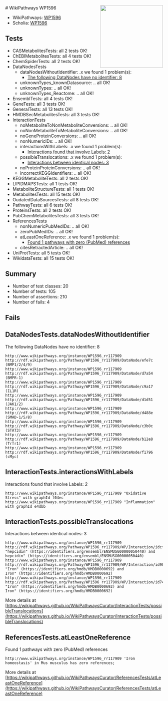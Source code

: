 <img style="float: right; width: 200px" src="https://upload.wikimedia.org/wikipedia/commons/thumb/8/83/Wplogo_with_text_500.png/640px-Wplogo_with_text_500.png" />
# WikiPathways WP1596

* WikiPathways: [WP1596](https://new.wikipathways.org/pathways/WP1596)
* Scholia: [WP1596](https://scholia.toolforge.org/wikipathways/WP1596)
## Tests
* CASMetabolitesTests: all 2 tests OK!
* ChEBIMetabolitesTests: all 4 tests OK!
* ChemSpiderTests: all 2 tests OK!
* DataNodesTests
    * dataNodesWithoutIdentifier: .x we found 1 problem(s):
        * [The following DataNodes have no identifier: 8](#d2d32fa7)
    * unknownTypes_knownDatasource: .. all OK!
    * unknownTypes: .. all OK!
    * unknownTypes_Reactome: .. all OK!
* EnsemblTests: all 4 tests OK!
* GeneTests: all 3 tests OK!
* GeneralTests: all 13 tests OK!
* HMDBSecMetabolitesTests: all 3 tests OK!
* InteractionTests
    * noMetaboliteToNonMetaboliteConversions: .. all OK!
    * noNonMetaboliteToMetaboliteConversions: .. all OK!
    * noGeneProteinConversions: .. all OK!
    * nonNumericIDs: .. all OK!
    * interactionsWithLabels: .x we found 1 problem(s):
        * [Interactions found that involve Labels: 2](#630d2679)
    * possibleTranslocations: .x we found 1 problem(s):
        * [Interactions between identical nodes: 3](#1c118208)
    * noProteinProteinConversions: .. all OK!
    * incorrectKEGGIdentifiers: .. all OK!
* KEGGMetaboliteTests: all 2 tests OK!
* LIPIDMAPSTests: all 1 tests OK!
* MetaboliteStructureTests: all 1 tests OK!
* MetabolitesTests: all 15 tests OK!
* OudatedDataSourcesTests: all 8 tests OK!
* PathwayTests: all 6 tests OK!
* ProteinsTests: all 2 tests OK!
* PubChemMetabolitesTests: all 3 tests OK!
* ReferencesTests
    * nonNumericPubMedIDs: .. all OK!
    * zeroPubMedIDs: .. all OK!
    * atLeastOneReference: .x we found 1 problem(s):
        * [Found 1 pathways with zero (PubMed) references](#d0a459f0)
    * citesRetractedArticle: .. all OK!
* UniProtTests: all 5 tests OK!
* WikidataTests: all 15 tests OK!


## Summary

* Number of test classes: 20
* Number of tests: 105
* Number of assertions: 210
* Number of fails: 4

## Fails

<a name="d2d32fa7" />

## DataNodesTests.dataNodesWithoutIdentifier

The following DataNodes have no identifier: 8
```
http://www.wikipathways.org/instance/WP1596_rr117909 http://rdf.wikipathways.org/Pathway/WP1596_rr117909/DataNode/efe7c (BMP1/2/4/9)
http://www.wikipathways.org/instance/WP1596_rr117909 http://rdf.wikipathways.org/Pathway/WP1596_rr117909/DataNode/d7a54 (BMPR-1)
http://www.wikipathways.org/instance/WP1596_rr117909 http://rdf.wikipathways.org/Pathway/WP1596_rr117909/DataNode/c9a17 (IL1R)
http://www.wikipathways.org/instance/WP1596_rr117909 http://rdf.wikipathways.org/Pathway/WP1596_rr117909/DataNode/d1d51 (JAK1/2)
http://www.wikipathways.org/instance/WP1596_rr117909 http://rdf.wikipathways.org/Pathway/WP1596_rr117909/DataNode/d488e (SMAD-1/5/8)
http://www.wikipathways.org/instance/WP1596_rr117909 http://rdf.wikipathways.org/Pathway/WP1596_rr117909/DataNode/c3b0c (STAT3)
http://www.wikipathways.org/instance/WP1596_rr117909 http://rdf.wikipathways.org/Pathway/WP1596_rr117909/DataNode/b12e8 (Trfr1)
http://www.wikipathways.org/instance/WP1596_rr117909 http://rdf.wikipathways.org/Pathway/WP1596_rr117909/DataNode/f1796 (cMyc)
```

<a name="630d2679" />

## InteractionTests.interactionsWithLabels

Interactions found that involve Labels: 2
```
http://www.wikipathways.org/instance/WP1596_rr117909 "Oxidative Stress" with graphId f04ec
http://www.wikipathways.org/instance/WP1596_rr117909 "Inflammation" with graphId e4dbb
```

<a name="1c118208" />

## InteractionTests.possibleTranslocations

Interactions between identical nodes: 3
```
http://www.wikipathways.org/instance/WP1596_rr117909 http://rdf.wikipathways.org/Pathway/WP1596_rr117909/WP/Interaction/idcf4701b4 "hepcidin" (https://identifiers.org/ensembl/ENSMUSG00000050440) and 
hepcidin" (https://identifiers.org/ensembl/ENSMUSG00000050440)
http://www.wikipathways.org/instance/WP1596_rr117909 http://rdf.wikipathways.org/Pathway/WP1596_rr117909/WP/Interaction/id988524b3 "Iron" (https://identifiers.org/hmdb/HMDB0000692) and 
Iron" (https://identifiers.org/hmdb/HMDB0000692)
http://www.wikipathways.org/instance/WP1596_rr117909 http://rdf.wikipathways.org/Pathway/WP1596_rr117909/WP/Interaction/id748d82f "Iron" (https://identifiers.org/hmdb/HMDB0000692) and 
Iron" (https://identifiers.org/hmdb/HMDB0000692)
```

More details at [https://wikipathways.github.io/WikiPathwaysCurator/InteractionTests/possibleTranslocations](https://wikipathways.github.io/WikiPathwaysCurator/InteractionTests/possibleTranslocations)

<a name="d0a459f0" />

## ReferencesTests.atLeastOneReference

Found 1 pathways with zero (PubMed) references
```
http://www.wikipathways.org/instance/WP1596_rr117909 'Iron homeostasis' in Mus musculus has zero references; 
```

More details at [https://wikipathways.github.io/WikiPathwaysCurator/ReferencesTests/atLeastOneReference](https://wikipathways.github.io/WikiPathwaysCurator/ReferencesTests/atLeastOneReference)

